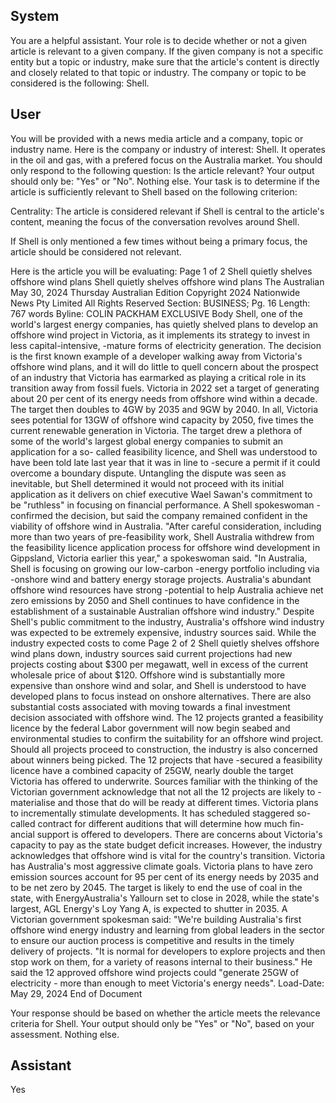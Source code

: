 ## System

You are a helpful assistant. Your role is to decide whether or not a given article is relevant to a given company. If the given company is not a specific entity but a topic or industry, make sure that the article's content is directly and closely related to that topic or industry. The company or topic to be considered is the following: Shell.

## User


You will be provided with a news media article and a company, topic or industry name. Here is the company or industry of interest: Shell. It operates in the oil and gas, with a prefered focus on the Australia market. You should only respond to the following question: Is the article relevant? Your output should only be: "Yes" or "No". Nothing else. Your task is to determine if the article is sufficiently relevant to Shell based on the following criterion:

Centrality: The article is considered relevant if Shell is central to the article's content, meaning the focus of the conversation revolves around Shell.

If Shell is only mentioned a few times without being a primary focus, the article should be considered not relevant.

Here is the article you will be evaluating: Page 1 of 2
Shell quietly shelves offshore wind plans
Shell quietly shelves offshore wind plans
The Australian
May 30, 2024 Thursday
Australian Edition
Copyright 2024 Nationwide News Pty Limited All Rights Reserved
Section: BUSINESS; Pg. 16
Length: 767 words
Byline: COLIN PACKHAM EXCLUSIVE
Body
Shell, one of the world's largest energy companies, has quietly shelved plans to develop an offshore wind project in 
Victoria, as it implements its strategy to invest in less capital-intensive, -mature forms of electricity generation.
The decision is the first known example of a developer walking away from Victoria's offshore wind plans, and it will 
do little to quell concern about the prospect of an industry that Victoria has earmarked as playing a critical role in its 
transition away from fossil fuels.
Victoria in 2022 set a target of generating about 20 per cent of its energy needs from offshore wind within a decade. 
The target then doubles to 4GW by 2035 and 9GW by 2040. In all, Victoria sees potential for 13GW of offshore 
wind capacity by 2050, five times the current renewable generation in Victoria.
The target drew a plethora of some of the world's largest global energy companies to submit an application for a so-
called feasibility licence, and Shell was understood to have been told late last year that it was in line to -secure a 
permit if it could overcome a boundary dispute.
Untangling the dispute was seen as inevitable, but Shell determined it would not proceed with its initial application 
as it delivers on chief executive Wael Sawan's commitment to be "ruthless" in focusing on financial performance. A 
Shell spokeswoman -confirmed the decision, but said the company remained confident in the viability of offshore 
wind in Australia.
"After careful consideration, including more than two years of pre-feasibility work, Shell Australia withdrew from the 
feasibility licence application process for offshore wind development in Gippsland, Victoria earlier this year," a 
spokeswoman said.
"In Australia, Shell is focusing on growing our low-carbon -energy portfolio including via -onshore wind and battery 
energy storage projects. Australia's abundant offshore wind resources have strong -potential to help Australia 
achieve net zero emissions by 2050 and Shell continues to have confidence in the establishment of a sustainable 
Australian offshore wind industry." Despite Shell's public commitment to the industry, Australia's offshore wind 
industry was expected to be extremely expensive, industry sources said. While the industry expected costs to come 
Page 2 of 2
Shell quietly shelves offshore wind plans
down, industry sources said current projections had new projects costing about $300 per megawatt, well in excess 
of the current wholesale price of about $120.
Offshore wind is substantially more expensive than onshore wind and solar, and Shell is understood to have 
developed plans to focus instead on onshore alternatives.
There are also substantial costs associated with moving towards a final investment decision associated with 
offshore wind.
The 12 projects granted a feasibility licence by the federal Labor government will now begin seabed and 
environmental studies to confirm the suitability for an offshore wind project.
Should all projects proceed to construction, the industry is also concerned about winners being picked.
The 12 projects that have -secured a feasibility licence have a combined capacity of 25GW, nearly double the target 
Victoria has offered to underwrite.
Sources familiar with the thinking of the Victorian government acknowledge that not all the 12 projects are likely to -
materialise and those that do will be ready at different times.
Victoria plans to incrementally stimulate developments. It has scheduled staggered so-called contract for different 
auditions that will determine how much fin-ancial support is offered to developers.
There are concerns about Victoria's capacity to pay as the state budget deficit increases. However, the industry 
acknowledges that offshore wind is vital for the country's transition.
Victoria has Australia's most aggressive climate goals. Victoria plans to have zero emission sources account for 95 
per cent of its energy needs by 2035 and to be net zero by 2045.
The target is likely to end the use of coal in the state, with EnergyAustralia's Yallourn set to close in 2028, while the 
state's largest, AGL Energy's Loy Yang A, is expected to shutter in 2035.
A Victorian government spokesman said: "We're building Australia's first offshore wind energy industry and learning 
from global leaders in the sector to ensure our auction process is competitive and results in the timely delivery of 
projects.
"It is normal for developers to explore projects and then stop work on them, for a variety of reasons internal to their 
business." He said the 12 approved offshore wind projects could "generate 25GW of electricity - more than enough 
to meet Victoria's energy needs".
Load-Date: May 29, 2024
End of Document

Your response should be based on whether the article meets the relevance criteria for Shell.
Your output should only be "Yes" or "No", based on your assessment. Nothing else.
            

## Assistant

Yes

